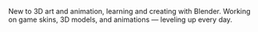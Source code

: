 New to 3D art and animation, learning and creating with Blender.
Working on game skins, 3D models, and animations — leveling up every day.

